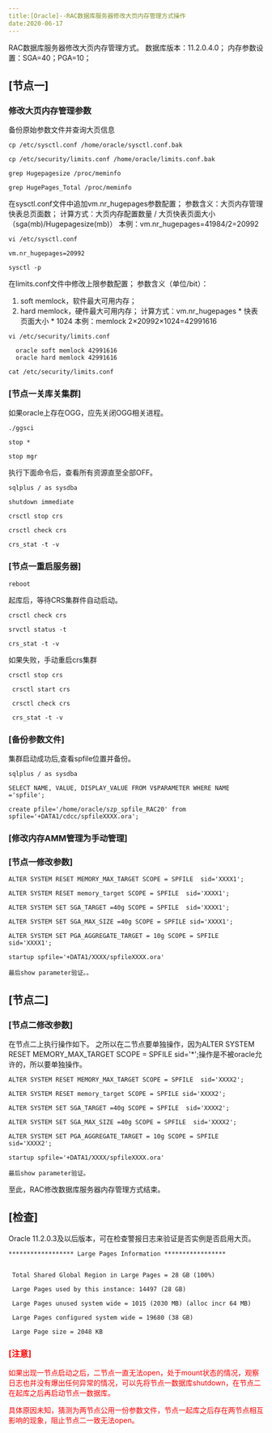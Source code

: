 ```yaml
---
title:[Oracle]--RAC数据库服务器修改大页内存管理方式操作
date:2020-06-17
---
```




RAC数据库服务器修改大页内存管理方式。 数据库版本：11.2.0.4.0； 内存参数设置：SGA=40；PGA=10；



## [节点一]

### 修改大页内存管理参数

备份原始参数文件并查询大页信息

```
cp /etc/sysctl.conf /home/oracle/sysctl.conf.bak

cp /etc/security/limits.conf /home/oracle/limits.conf.bak

grep Hugepagesize /proc/meminfo

grep HugePages_Total /proc/meminfo
```

在sysctl.conf文件中追加vm.nr_hugepages参数配置；
参数含义：大页内存管理快表总页面数；
计算方式：大页内存配置数量 / 大页快表页面大小（sga(mb)/Hugepagesize(mb)）
本例：vm.nr_hugepages=41984/2=20992

```
vi /etc/sysctl.conf

vm.nr_hugepages=20992

sysctl -p
```

在limits.conf文件中修改上限参数配置；
参数含义（单位/bit）：

1. soft memlock，软件最大可用内存；
2. hard memlock，硬件最大可用内存；
   计算方式：vm.nr_hugepages * 快表页面大小 * 1024
   本例：memlock 2×20992×1024=42991616

```
vi /etc/security/limits.conf

  oracle soft memlock 42991616‬
  oracle hard memlock 42991616‬

cat /etc/security/limits.conf
```



### [节点一关库关集群]

如果oracle上存在OGG，应先关闭OGG相关进程。

```
./ggsci

stop *

stop mgr
```

执行下面命令后，查看所有资源直至全部OFF。

```
sqlplus / as sysdba

shutdown immediate

crsctl stop crs

crsctl check crs

crs_stat -t -v
```



### [节点一重启服务器]

```
reboot
```

起库后，等待CRS集群件自动启动。

```
crsctl check crs

srvctl status -t

crs_stat -t -v
```

如果失败，手动重启crs集群

```
crsctl stop crs 

 crsctl start crs 

 crsctl check crs

 crs_stat -t -v
```



### [备份参数文件]

集群启动成功后,查看spfile位置并备份。

```
sqlplus / as sysdba

SELECT NAME, VALUE, DISPLAY_VALUE FROM V$PARAMETER WHERE NAME ='spfile';

create pfile='/home/oracle/szp_spfile_RAC20' from spfile='+DATA1/cdcc/spfileXXXX.ora';
```



### [修改内存AMM管理为手动管理]

### [节点一修改参数]

```
ALTER SYSTEM RESET MEMORY_MAX_TARGET SCOPE = SPFILE  sid='XXXX1';

ALTER SYSTEM RESET memory_target SCOPE = SPFILE  sid='XXXX1';

ALTER SYSTEM SET SGA_TARGET =40g SCOPE = SPFILE  sid='XXXX1';

ALTER SYSTEM SET SGA_MAX_SIZE =40g SCOPE = SPFILE sid='XXXX1';

ALTER SYSTEM SET PGA_AGGREGATE_TARGET = 10g SCOPE = SPFILE sid='XXXX1';

startup spfile='+DATA1/XXXX/spfileXXXX.ora'

最后show parameter验证。。
```



## [节点二]

### [节点二修改参数]

在节点二上执行操作如下。
之所以在二节点要单独操作，因为ALTER SYSTEM RESET MEMORY_MAX_TARGET SCOPE = SPFILE sid='*';操作是不被oracle允许的，所以要单独操作。

```
ALTER SYSTEM RESET MEMORY_MAX_TARGET SCOPE = SPFILE  sid='XXXX2';

ALTER SYSTEM RESET memory_target SCOPE = SPFILE sid='XXXX2';

ALTER SYSTEM SET SGA_TARGET =40g SCOPE = SPFILE  sid='XXXX2';

ALTER SYSTEM SET SGA_MAX_SIZE =40g SCOPE = SPFILE  sid='XXXX2';

ALTER SYSTEM SET PGA_AGGREGATE_TARGET = 10g SCOPE = SPFILE  sid='XXXX2';

startup spfile='+DATA1/XXXX/spfileXXXX.ora'

最后show parameter验证。
```

至此，RAC修改数据库服务器内存管理方式结束。



## [检查]

Oracle 11.2.0.3及以后版本，可在检查警报日志来验证是否实例是否启用大页。

```
****************** Large Pages Information *****************


 Total Shared Global Region in Large Pages = 28 GB (100%)

 Large Pages used by this instance: 14497 (28 GB)

 Large Pages unused system wide = 1015 (2030 MB) (alloc incr 64 MB)

 Large Pages configured system wide = 19680 (38 GB)

 Large Page size = 2048 KB
```



### <span style='color:red'>[注意]</span>

<span style='color:red'>如果出现一节点启动之后，二节点一直无法open，处于mount状态的情况，观察日志也并没有爆出任何异常的情况，可以先将节点一数据库shutdown，在节点二在起库之后再启动节点一数据库。</span>

<span style='color:red'>具体原因未知，猜测为两节点公用一份参数文件，节点一起库之后存在两节点相互影响的现象，阻止节点二一致无法open。</span>